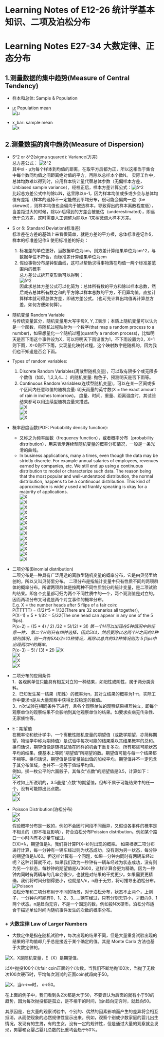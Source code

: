# Learning Notes of E12-26 统计学基本知识、二项及泊松分布  
# Learning Notes E27-34 大数定律、正态分布  

## 1.测量数据的集中趋势(Measure of Central Tendency)  
+ 样本和总体: Sample & Population
+ μ: Population mean  
![μ](images/E12_0.png)

+ x_bar: sample mean  
![x](images/E12_1.png)

## 2.测量数据的离中趋势(Measure of Dispersion)
+ S^2 or δ^2(sigma squared): Variance(方差)  
  总方差公式： ![δ^2](images/E13_0.png)  
  其中xi - μ为每个样本到均值的距离，在取平方后都为正，所以这相当于集合中每个数同均值之间距离绝对值的平方，再除以总样本个数N。
  实际工作中，总体均数难以得到时，应用样本统计量代替总体参数（无偏样本方差，Unbiased sample variance），经校正后，样本方差计算公式：![δ^2](images/E13_1.png)  
  比起总方差公式中的除以N，这里除以n-1，因为样本均值或多或少会与总体均值有差距（样本的选择不一定能做到平均分布，很可能会偏向一边（be skewed），则样本均值也会偏向于被选样本，导致得出的样本离散程度低），当差距过大的时候，除以n后得到的方差会被低估（underestimated），即远低于总方差，这时需要人工调整为除以n-1来稍微调大样本方差。  
  
 + S or δ: Standard Deviation(标准差)  
   标准差在方差的基础上来看很简单，就是方差的平方根，总体标准差记作δ，样本的标准差记作S
   使用标准差的好处：
   1. 标准差的单位更好，当数据单位为cm，则方差计算结果单位为cm^2，与数据单位不符合，而标准差计算结果单位为cm
   2. 假设事物分布是钟型曲线，这可以帮助求得事物落在均值一两个标准差范围内的概率  
   总方差公式拆开变形后可以得到：  
   ![δ^2](images/E14_0.png)  
   因此求总体方差公式可以化简为：总体所有数的平方和除以样本总数，然后减去总体所有数之和的平方除以样本总数的平方，不用算均值，直接计算样本就可得总体方差，即诸方差公式。（也可先计算出均值再计算总方差，如何方便如何算）。
   
 + 随机变量 Random Variable  
    与传统变量区分，随机变量用大写字母X, Y, Z表示；本质上随机变量可以认为是一个函数，将随机过程映射为一个数字(that map a random process to a number)，如果想量化一个随机过程(quantify a random process)，比如明天是否下雨这个事件设为X，可以将明天下雨设置为1，不下雨设置为0，X=1则下雨，X=0则不下雨，实现量化映射过程，这个映射数字是随机的，因为我们也不知道是否会下雨。  

 + Types of random variables:    
   1. Discrete Random Variables(离散型随机变量)，可以取有限多个或无限多个数值（如0，1,2,3,4....）的随机变量: 抛色子，预测明天是否下雨等。  
   2. Continuous Random Variables(连续型随机变量)，可以在某一区间或多个区间内任意取值的随机变量: 明天雨量的英寸数(X = the exact amount of rain in inches tomorrow)。  度量、时间、重量、距离温度时，其试验结果都可以用连续型随机变量来描述。  
   ![X](images/E18_0.png)  
   ![X](images/E18_1.png)  
   ![X](images/E18_2.png)  
   
 + 概率密度函数(PDF: Probability density function):  
   + 又称之为频率函数（frequency function），或者概率分布（probability distribution），用来表示连续型随机变量的概率分布情况，一般是一条光滑的曲线。  
   + In business applications, many a times, even though the data may be strictly discrete. For example annual salaries of employees, revenues earned by companies, etc. We still end up using a continuous distribution to model or characterize such data.
The reason being that the most popular and well-understood distribution, the normal distribution, happens to be a continuous distribution.
This kind of approximation is widely used and frankly speaking is okay for a majority of applications.  
   ![X](images/E19_0.png)  
   ![X](images/E19_1.png)  
   ![X](images/E19_2.png)  
   ![X](images/E19_3.png)  
   ![X](images/E19_4.png)  
   ![X](images/E19_5.png)  
   ![X](images/E19_6.png)  
   ![X](images/E19_7.png)  
   ![X](images/E19_8.png)  
   ![X](images/E19_9.png)  
   ![X](images/E19_10.png)  
   ![X](images/E19_11.png)  
   ![X](images/E19_12.png)  
   
 + 二项分布(Binomial distribution)  
二项分布是一种具有广泛用途的离散型随机变量的概率分布，它是由贝努里始创的，所以又叫贝努里分布。
二项分布是指统计变量中只有性质不同的两项群体的概率分布。所谓两项群体是按两种不同性质划分的统计变量，是二项试验的结果。即各个变量都可归为两个不同性质中的一个，两个观测值是对立的。因而两项分布又可说是两个对立事件的概率分布。  
  E.g. X = the number heads after 5 flips of a fair coin:  
  P(TTTTT) = (1/2)^5 = 1/32(There are 32 scenarios all together),   
  P(X=1) = 5 * 1/32 = 5/32(The one head can appear in any one of the 5 flips).  
  P(x=2) = ((5 * 4) / 2) /32 = 5!/(2! * 3!) *第一个H可以出现在5种情况中的任意一种， 第二个H则只有四种选择，因此5X4，然后要除以这两个H之间的2种排列情况，则一共有5X4/2=10种情况，再除以总共的32种情况则为 5 flips中出现两次H的概率。*  
  P(x=3) = 5! / (3! * 2!)
  ![X](images/E20_0.png)  
  ![X](images/E20_1.png)  
  ![X](images/E20_2.png)  
  ![X](images/E20_3.png)  
  
  + 二项分布的应用条件  
    1．各观察单位只能具有相互对立的一种结果，如阳性或阴性，属于两分类资料。  
    2．已知发生某一结果（阳性）的概率为π，其对立结果的概率为1-π，实际工作中要求π是从大量观察中获得比较稳定的数值。  
    3．n次试验在相同条件下进行，且各个观察单位的观察结果相互独立，即每个观察单位的观察结果不会影响到其他观察单位的结果。如要求疾病无传染性、无家族性等。
    
  + E：期望值  
    在概率论和统计学中，一个离散性随机变量的期望值（或数学期望，亦简称期望，物理学中称为期待值）是试验中每次可能的结果乘以其结果概率的总和。换句话说，期望值像是随机试验在同样的机会下重复多次，所有那些可能状态平均的结果，便基本上等同“期望值”所期望的数。期望值可能与每一个结果都不相等。换句话说，期望值是该变量输出值的加权平均。期望值并不一定包含于其分布值域，也并不一定等于值域平均值。  
    例如，掷一枚公平的六面骰子，其每次“点数”的期望值是3.5，计算如下：  
    ![X](images/E21_0.png)  
    不过如上所说明的，3.5虽是“点数”的期望值，但却不属于可能结果中的任一个，没有可能掷出此点数。  
    ![X](images/E21_1.png)  
    ![X](images/E21_2.png)  
    
  + Poisson Distribution(泊松分布)  
    ![X](images/E22_0.png)  
    ![X](images/E22_1.png)  
    假设概率分布是一致的，例如不会因时间段不同而异，又假设各事件的概率是不相关的（即不相互影响），符合泊松分布Poission distribution。例如某个路口一小时内有多少量车经过。  
    E(X)=λ，期望值是λ。我们将计算P(X=k)时出现的概率。
    如果根据二项分布进行计算，每一分钟有一辆车经过则为状态成功，没有则为另一状态，每分钟的期望值是λ/60。但这样计算有一个问题，如果一分钟内同时有两辆车经过呢？这种计算就不对。如果我们改为一秒钟有一辆车经过为状态成功，没有则为另一个状态，每秒钟的期望值是λ/3600，这样计算会更为精确，因为一秒钟内同时有两辆车的几率会很少，也就是对结果的干扰更少。如果需要更精确，我们将时间分割得更小，也就是λ/n，n趋于无穷，将可推导出泊松分布。  
    ![Poisson](images/E22_2.PNG)  
    泊松分布和二项分布用于不同的场景，对于泊松分布，状态不止两个，上例子，一分钟内可能有0、1、2、3……辆车经过，只有分割无穷小，才趋向0、1两个状态。n是趋向无穷，不是一个固定的数，例如投N次硬币。泊松分布适合于描述单位时间内随机事件发生的次数的概率分布。
 
  ### + 大数定律 Law of Larger Numbers  
  + 大数定律是指在随机试验中，每次出现的结果不同，但是大量重复试验出现的结果的平均值却几乎总是接近于某个确定的值。其是 Monte Carlo 方法也基于大数定律的。      

  ![X](images/E23_0.png)，X是随机变量，E（X）是期望值。

  以X=抛投100个/次fair coin正面的个/次数。当我们不断地抛100次，当抛了无数次100次硬币时，平均每次测试的正面coin就趋向于50。

  ![X](images/E23_1.png)，当n→∞时， x→50。

   在上面的例子中，我们看到头2次都是大于50，不要误认为后面的就有小于50的趋势，因为每次抛投都是孤立，是不相干的时间，当n趋向无穷时，就趋向50。  
   
   其原因是，在大量的观察试验中，个别的、偶然的因素影响而产生的差异将会相互抵消，从而使现象的必然规律性显示出来。例如，观察个别或少数家庭的婴儿出生情况，发现有的生男，有的生女，没有一定的规律性，但是通过大量的观察就会发现，男婴和女婴占婴儿总数的比重均会趋于50%。
